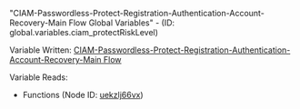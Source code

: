 "CIAM-Passwordless-Protect-Registration-Authentication-Account-Recovery-Main Flow Global Variables" - (ID: global.variables.ciam_protectRiskLevel)

Variable Written:
[CIAM-Passwordless-Protect-Registration-Authentication-Account-Recovery-Main Flow](../index.md#Variables)

Variable Reads:
* Functions (Node ID: [uekzlj66vx](../nodes/uekzlj66vx.md))
